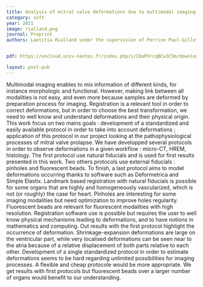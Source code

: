 ```yaml
---
title: Analysis of mitral valve deformations due to multimodal imaging processes
category: soft
year: 2021
image: rialland.png
journal: Preprint
authors: Laetitia Rialland under the supervision of Perrine Paul-Gilloteaux


pdf: https://uncloud.univ-nantes.fr/index.php/s/CDaPXrcqBCw3C5m/download/MEMOIRE_MASTER_VF3008.pdf

layout: post-pub
---
```

Multimodal imaging enables to mix information of different kinds, for instance morphologic and functional. However, making link between all modalities is not easy, and even more because samples are deformed by preparation process for imaging. Registration is a relevant tool in order to correct deformations, but in order to choose the best transformation, we need to well know and understand deformations and their physical origin. This work focus on two mains goals : development of a standardized and easily available protocol in order to take into account deformations ; application of this protocol in our project looking at the pathophysiological processes of mitral valve prolapse. We have developped several protocols in order to observe deformations in a given workflow : micro-CT, HREM, histology. The first protocol use natural fiducials and is used for first results presented in this work. Two others protocols use external fiducials : pinholes and fluorescent beads. To finish, a last protocol aims to model deformations occurring thanks to software such as Deformetrica and Simple Elastix. Landmark based registration with natural fiducials is possible for some organs that are highly and homogeneously vascularized, which is not (or roughly) the case for heart. Pinholes are interesting for some imaging modalities but need optimization to improve holes regularity. Fluorescent beads are relevant for fluorescent modalities with high resolution. Registration software use is possible but requires the user to well know physical mechanisms leading to deformations, and to have notions in mathematics and computing. Out results with the first protocol highlight the occurrence of deformation. Shrinkage-expansion deformations are large on the ventricular part, while very localised deformations can be seen near to the atria because of a relative displacement of both parts relative to each other. Development of a single standardized protocol in order to estimate deformations seems to be hard regarding unlimited possibilities for imaging processes. A flexible and cheap protocole would be more appropriate. We get results with first protocols but fluorescent beads over a larger number of organs would benefit to our understanding.
